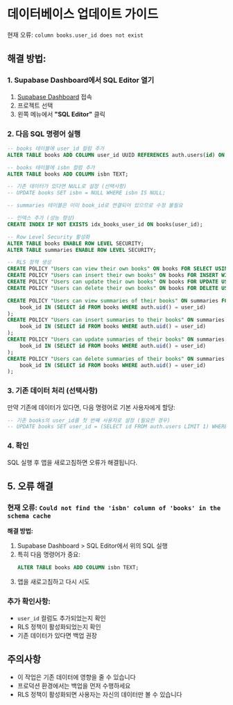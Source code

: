 # 데이터베이스 업데이트 가이드

현재 오류: `column books.user_id does not exist`

## 해결 방법:

### 1. Supabase Dashboard에서 SQL Editor 열기
1. [Supabase Dashboard](https://supabase.com/dashboard) 접속
2. 프로젝트 선택
3. 왼쪽 메뉴에서 **"SQL Editor"** 클릭

### 2. 다음 SQL 명령어 실행

```sql
-- books 테이블에 user_id 컬럼 추가
ALTER TABLE books ADD COLUMN user_id UUID REFERENCES auth.users(id) ON DELETE CASCADE;

-- books 테이블에 isbn 컬럼 추가
ALTER TABLE books ADD COLUMN isbn TEXT;

-- 기존 데이터가 있다면 NULL로 설정 (선택사항)
-- UPDATE books SET isbn = NULL WHERE isbn IS NULL;

-- summaries 테이블은 이미 book_id로 연결되어 있으므로 수정 불필요

-- 인덱스 추가 (성능 향상)
CREATE INDEX IF NOT EXISTS idx_books_user_id ON books(user_id);

-- Row Level Security 활성화
ALTER TABLE books ENABLE ROW LEVEL SECURITY;
ALTER TABLE summaries ENABLE ROW LEVEL SECURITY;

-- RLS 정책 생성
CREATE POLICY "Users can view their own books" ON books FOR SELECT USING (auth.uid() = user_id);
CREATE POLICY "Users can insert their own books" ON books FOR INSERT WITH CHECK (auth.uid() = user_id);
CREATE POLICY "Users can update their own books" ON books FOR UPDATE USING (auth.uid() = user_id);
CREATE POLICY "Users can delete their own books" ON books FOR DELETE USING (auth.uid() = user_id);

CREATE POLICY "Users can view summaries of their books" ON summaries FOR SELECT USING (
    book_id IN (SELECT id FROM books WHERE auth.uid() = user_id)
);
CREATE POLICY "Users can insert summaries to their books" ON summaries FOR INSERT WITH CHECK (
    book_id IN (SELECT id FROM books WHERE auth.uid() = user_id)
);
CREATE POLICY "Users can update summaries of their books" ON summaries FOR UPDATE USING (
    book_id IN (SELECT id FROM books WHERE auth.uid() = user_id)
);
CREATE POLICY "Users can delete summaries of their books" ON summaries FOR DELETE USING (
    book_id IN (SELECT id FROM books WHERE auth.uid() = user_id)
);
```

### 3. 기존 데이터 처리 (선택사항)
만약 기존에 데이터가 있다면, 다음 명령어로 기본 사용자에게 할당:

```sql
-- 기존 books의 user_id를 첫 번째 사용자로 설정 (필요한 경우)
-- UPDATE books SET user_id = (SELECT id FROM auth.users LIMIT 1) WHERE user_id IS NULL;
```

### 4. 확인
SQL 실행 후 앱을 새로고침하면 오류가 해결됩니다.

## 5. 오류 해결

### 현재 오류: `Could not find the 'isbn' column of 'books' in the schema cache`

**해결 방법:**
1. Supabase Dashboard > SQL Editor에서 위의 SQL 실행
2. 특히 다음 명령어가 중요:
   ```sql
   ALTER TABLE books ADD COLUMN isbn TEXT;
   ```
3. 앱을 새로고침하고 다시 시도

### 추가 확인사항:
- `user_id` 컬럼도 추가되었는지 확인
- RLS 정책이 활성화되었는지 확인
- 기존 데이터가 있다면 백업 권장

## 주의사항
- 이 작업은 기존 데이터에 영향을 줄 수 있습니다
- 프로덕션 환경에서는 백업을 먼저 수행하세요
- RLS 정책이 활성화되면 사용자는 자신의 데이터만 볼 수 있습니다
